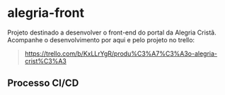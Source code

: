 # alegria-front

Projeto destinado a desenvolver o front-end do portal da Alegria Cristã.
Acompanhe o desenvolvimento por aqui e pelo projeto no trello:
> https://trello.com/b/KxLLrYgR/produ%C3%A7%C3%A3o-alegria-crist%C3%A3

## Processo CI/CD